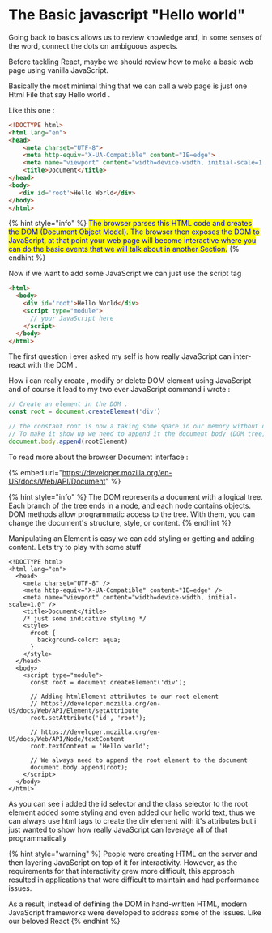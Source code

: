 # The Basic javascript "Hello world"

Going back to basics allows us to review knowledge and, in some senses of the word, connect the dots on ambiguous aspects.

Before tackling React, maybe we should review how to make a basic web page using vanilla JavaScript.

Basically the most minimal thing that we can call a web page is just one Html File that say Hello world .

Like this one :

```html
<!DOCTYPE html>
<html lang="en">
<head>
    <meta charset="UTF-8">
    <meta http-equiv="X-UA-Compatible" content="IE=edge">
    <meta name="viewport" content="width=device-width, initial-scale=1.0">
    <title>Document</title>
</head>
<body>
   <div id='root'>Hello World</div>
</body>
</html>
```

{% hint style="info" %}
<mark style="color:blue;">The browser parses this HTML code and creates the DOM (Document Object Model). The browser then exposes the DOM to JavaScript, at that point your web page will become interactive where you can do the basic events that we will talk about in another Section.</mark>
{% endhint %}

Now if we want to add some JavaScript we can just use the script tag&#x20;

```html
<html>
  <body>
    <div id='root'>Hello World</div>
    <script type="module">
      // your JavaScript here
    </script>
  </body>
</html>
```

The first question i ever asked my self is how really JavaScript can inter-react with the DOM .

How i can really create , modify or delete DOM element using JavaScript and of course it lead to my two ever JavaScript command i  wrote :

```javascript
// Create an element in the DOM .
const root = document.createElement('div')

// the constant root is now a taking some space in our memory without doing anything ,
// To make it show up we need to append it the document body (DOM tree).
document.body.append(rootElement)
```

To read more about the browser Document interface :

{% embed url="https://developer.mozilla.org/en-US/docs/Web/API/Document" %}

{% hint style="info" %}
The DOM represents a document with a logical tree. Each branch of the tree ends in a node, and each node contains objects. DOM methods allow programmatic access to the tree. With them, you can change the document's structure, style, or content.
{% endhint %}

Manipulating an Element is easy we can add styling or getting and adding content. Lets try to play with some stuff

```tsx
<!DOCTYPE html>
<html lang="en">
  <head>
    <meta charset="UTF-8" />
    <meta http-equiv="X-UA-Compatible" content="IE=edge" />
    <meta name="viewport" content="width=device-width, initial-scale=1.0" />
    <title>Document</title>
    /* just some indicative styling */
    <style>
      #root {
        background-color: aqua;
      }
    </style>
  </head>
  <body>
    <script type="module">
      const root = document.createElement('div');

      // Adding htmlElement attributes to our root element
      // https://developer.mozilla.org/en-US/docs/Web/API/Element/setAttribute
      root.setAttribute('id', 'root');
    
      // https://developer.mozilla.org/en-US/docs/Web/API/Node/textContent
      root.textContent = 'Hello world';
      
      // We always need to append the root element to the document
      document.body.append(root);
    </script>
  </body>
</html>
```

As you can see i added the id selector and the class selector to the root element added some styling and even added our hello world text, thus we can always use html tags to create the div element  with it's attributes but i just wanted to show how really JavaScript can leverage all of that programmatically &#x20;

{% hint style="warning" %}
People were creating HTML on the server and then layering JavaScript on top of it for interactivity. However, as the requirements for that interactivity grew more difficult, this approach resulted in applications that were difficult to maintain and had performance issues.&#x20;

As a result, instead of defining the DOM in hand-written HTML, modern JavaScript frameworks were developed to address some of the issues. Like our beloved React
{% endhint %}

